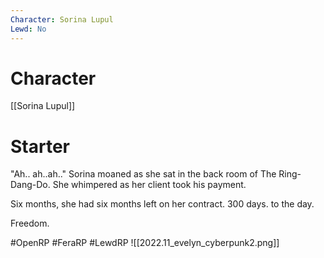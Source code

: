 ```yaml
---
Character: Sorina Lupul
Lewd: No
---
```

# Character
[[Sorina Lupul]]

# Starter
"Ah.. ah..ah.." Sorina moaned as she sat in the back room of The Ring-Dang-Do. She whimpered as her client took his payment.  

Six months, she had six months left on her contract. 300 days. to the day.

Freedom.

#OpenRP #FeraRP #LewdRP 
![[2022.11_evelyn_cyberpunk2.png]]